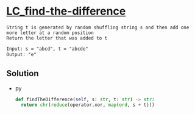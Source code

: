 # [LC_find-the-difference](https://leetcode.com/problems/find-the-difference)

```en
String t is generated by random shuffling string s and then add one more letter at a random position
Return the letter that was added to t
```

```txt
Input: s = "abcd", t = "abcde"
Output: "e"
```

## Solution

* py

  ```py
  def findTheDifference(self, s: str, t: str) -> str:
    return chr(reduce(operator.xor, map(ord, s + t)))
  ```
